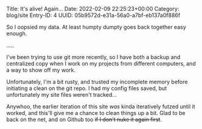 Title: It's alive! Again...
Date: 2022-02-09 22:25:23+00:00
Category: blog/site
Entry-ID: 4
UUID: 05b9572d-e31a-56a0-a7bf-eb137a0f886f

So I oopsied my data. At least humpty dumpty goes back together easy enough.

.....

I've been trying to use git more recently, so I have both a backup and centralized copy when I work on my projects from different computers, and a way to show off my work.

Unfortunately, I'm a bit rusty, and trusted my incomplete memory before initiating a clean on the git repo. I had my config files saved, but unfortunately my site files weren't tracked...

Anywhoo, the earlier iteration of this site *was* kinda iteratively futzed until it worked, and this'll give me a chance to clean things up a bit. Glad to be back on the net, and on Github too ~~if I don't nuke it again first~~.

